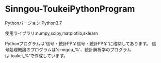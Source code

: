 # Sinngou-ToukeiPythonProgram
Pythonバージョン:Python3.7

使用ライブラリ:numpy,scipy,matplotlib,sklearn

Pythonプログラムは'信号・統計PP￥信号・統計PP￥'に格納してあります。
信号処理概論のプログラムは'sinngou_%'、統計解析学のプログラムは'toukei_%'で作成しています。
